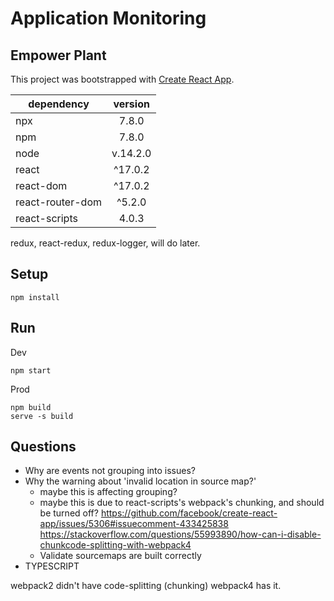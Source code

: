# Application Monitoring
## Empower Plant

This project was bootstrapped with [Create React App](https://github.com/facebook/create-react-app).

| dependency    | version
| ------------- |:-------------:|
| npx | 7.8.0 |
| npm | 7.8.0 |
| node | v.14.2.0 |
| react | ^17.0.2 |
| react-dom | ^17.0.2 |
| react-router-dom | ^5.2.0 |
| react-scripts | 4.0.3 |

redux, react-redux, redux-logger, will do later.

## Setup
```
npm install
```

## Run
Dev
```
npm start
```

Prod
```
npm build
serve -s build
```

## Questions
- Why are events not grouping into issues?
- Why the warning about 'invalid location in source map?'
    - maybe this is affecting grouping?
    - maybe this is due to react-scripts's webpack's chunking, and should be turned off?
    https://github.com/facebook/create-react-app/issues/5306#issuecomment-433425838
    https://stackoverflow.com/questions/55993890/how-can-i-disable-chunkcode-splitting-with-webpack4
    - Validate sourcemaps are built correctly
- TYPESCRIPT


webpack2 didn't have code-splitting (chunking)
webpack4 has it.

